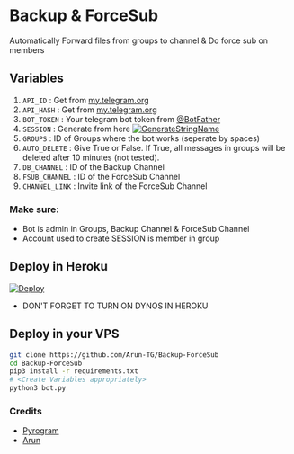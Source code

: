 # Backup & ForceSub
Automatically Forward files from groups to channel & Do force sub on members

## Variables
1. `API_ID` : Get from [my.telegram.org](https://my.telegram.org/)
2. `API_HASH` : Get from [my.telegram.org](https://my.telegram.org)
3. `BOT_TOKEN` : Your telegram bot token from [@BotFather](https://t.me/BotFather)
4. `SESSION` : Generate from here [![GenerateStringName](https://img.shields.io/badge/repl.it-generateStringName-yellowgreen)](https://repl.it/@subinps/getStringName)
5. `GROUPS` : ID of Groups where the bot works (seperate by spaces)
6. `AUTO_DELETE` : Give True or False. If True, all messages in groups will be deleted after 10 minutes (not tested).
7. `DB_CHANNEL` : ID of the Backup Channel
8. `FSUB_CHANNEL` : ID of the ForceSub Channel
9. `CHANNEL_LINK` : Invite link of the ForceSub Channel

### Make sure:
- Bot is admin in Groups, Backup Channel & ForceSub Channel
- Account used to create SESSION is member in group

## Deploy in Heroku
 [![Deploy](https://www.herokucdn.com/deploy/button.svg)](https://heroku.com/deploy)
- DON'T FORGET TO TURN ON DYNOS IN HEROKU

## Deploy in your VPS

```sh
git clone https://github.com/Arun-TG/Backup-ForceSub
cd Backup-ForceSub
pip3 install -r requirements.txt
# <Create Variables appropriately>
python3 bot.py
```

### Credits
- [Pyrogram](https://github.com/pyrogram/pyrogram)
- [Arun](https://t.me/Arun_TG)
